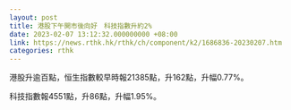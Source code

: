 ```yaml
---
layout: post
title: 港股下午開市後向好　科技指數升約2%
date: 2023-02-07 13:12:32.000000000 +08:00
link: https://news.rthk.hk/rthk/ch/component/k2/1686836-20230207.htm
categories: rthk
---
```


港股升逾百點，恒生指數較早時報21385點，升162點，升幅0.77%。

科技指數報4551點，升86點，升幅1.95%。
